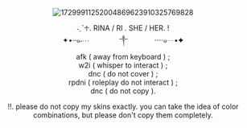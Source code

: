<div align="center">

![17299911252004869623910325769828](https://github.com/user-attachments/assets/e48908e9-71f4-4f79-a463-a7c12f4e97bb)

˗ˏˋ♱. RINA / RI . SHE / HER. !<br/>
✦•┈๑⋅⋯ ㅤㅤ ㅤㅤ༒︎ㅤㅤㅤㅤ⋯⋅๑┈•✦  
afk ( away from keyboard ) ;<br/>
w2i ( whisper to interact ) ;<br/>
dnc ( do not cover ) ;<br/>
rpdni ( roleplay do not interact ) ;<br/>
dnc ( do not copy ).<br/>

!!. please do not copy my skins exactly. you can take the idea of color combinations, but please don't copy them completely.
